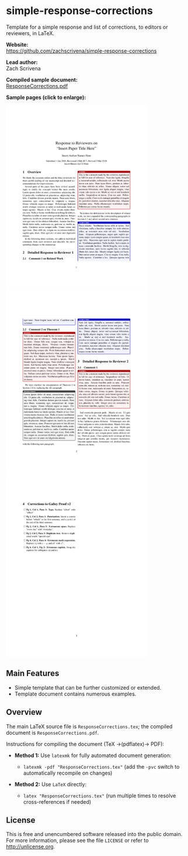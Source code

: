 # simple-response-corrections

Template for a simple response and list of corrections, to editors or reviewers, in LaTeX.

**Website:**<br>
https://github.com/zachscrivena/simple-response-corrections

**Lead author:**<br>
Zach Scrivena

**Compiled sample document:**<br>
[ResponseCorrections.pdf](https://raw.githubusercontent.com/zachscrivena/simple-response-corrections/master/ResponseCorrections.pdf)

**Sample pages (click to enlarge):**

<img height="500" src="https://raw.githubusercontent.com/zachscrivena/simple-response-corrections/master/Miscellaneous/ResponseCorrections-01.png" alt="ResponseCorrections-01">

<img height="500" src="https://raw.githubusercontent.com/zachscrivena/simple-response-corrections/master/Miscellaneous/ResponseCorrections-02.png" alt="ResponseCorrections-02">

<img height="500" src="https://raw.githubusercontent.com/zachscrivena/simple-response-corrections/master/Miscellaneous/ResponseCorrections-03.png" alt="ResponseCorrections-03">

## Main Features

- Simple template that can be further customized or extended.
- Template document contains numerous examples.

## Overview

The main LaTeX source file is `ResponseCorrections.tex`; the compiled document is `ResponseCorrections.pdf`.

Instructions for compiling the document (TeX &rarr;(pdflatex)&rarr; PDF):

- **Method 1:** Use `latexmk` for fully automated document generation:
	- `latexmk -pdf "ResponseCorrections.tex"`
	(add the `-pvc` switch to automatically recompile on changes)

- **Method 2:** Use `LaTeX` directly:
	- `latex "ResponseCorrections.tex"`
	(run multiple times to resolve cross-references if needed)

## License

This is free and unencumbered software released into the public domain.
For more information, please see the file `LICENSE` or refer to <http://unlicense.org>.
